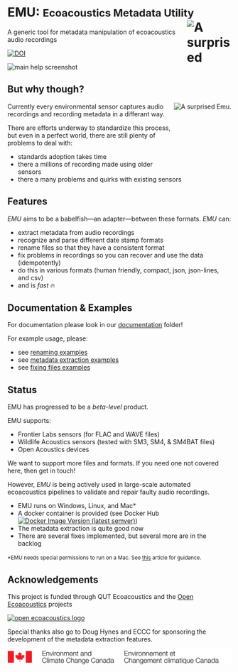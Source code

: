 # **EMU**: <small>**E**coacoustics **M**etadata **U**tility</small> <img align="right" width="100" height="100" alt="A surprised Emu." src="docs/media/emu-small.png"/>

A generic tool for metadata manipulation of ecoacoustics audio recordings

[![DOI](https://zenodo.org/badge/150051600.svg)](https://zenodo.org/badge/latestdoi/150051600)

![main help screenshot](docs/media/main_help.png)

## But why though?

 <img align="right"  height="163" alt="A surprised Emu." src="docs/media/but-why.gif"/>

Currently every environmental sensor captures audio recordings and recording metadata in a differant way.

There are efforts underway to standardize this process, but even in a perfect world, there are still plenty of problems to deal with:

-   standards adoption takes time
-   there a millions of recording made using older sensors
-   there a many problems and quirks with existing sensors

## Features

_EMU_ aims to be a babelfish—an adapter—between these formats. _EMU_ can:

-   extract metadata from audio recordings
-   recognize and parse different date stamp formats
-   rename files so that they have a consistent format
-   fix problems in recordings so you can recover and use the data (idempotently)
-   do this in various formats (human friendly, compact, json, json-lines, and csv)
-   and is _fast_ 🔥


## Documentation & Examples

For documentation please look in our [documentation](./docs/) folder!

For example usage, please:

- see [renaming examples](./docs/renaming.md#examples)
- see [metadata extraction examples](./docs/metadata.md#examples)
- see [fixing files examples](./docs/fixes.md#examples)

## Status

EMU has progressed to be a _beta-level_ product.

EMU supports:

- Frontier Labs sensors (for FLAC and WAVE files)
- Wildlife Acoustics sensors (tested with SM3, SM4, & SM4BAT files)
- Open Acoustics devices

We want to support more files and formats. If you need one not covered here, then get in touch!

However, _EMU_ is being actively used in large-scale automated ecoacoustics pipelines to validate and repair faulty audio recordings.

-   EMU runs on Windows, Linux, and Mac\*
-   A docker container is provided (see Docker Hub [![Docker Image Version (latest semver)](https://img.shields.io/docker/v/qutecoacoustics/emu)](https://hub.docker.com/repository/docker/qutecoacoustics/emu))
-   The metadata extraction is quite good now
-   There are several fixes implemented, but several more are in the backlog

<small>\*EMU needs special permissions to run on a Mac. See [this](https://openecoacoustics.org/resources/help-centre/software/unsigned/) article for guidance.</small>


## Acknowledgements

This project is funded through QUT Ecoacoustics and the [Open Ecoacoustics](https://openecoacoustics.org/) projects

[![open ecoacoustics logo](./docs/media/OpenEcoAcoustics_horizontal_rgb_white_bg.png)](https://openecoacoustics.org/)

Special thanks also go to Doug Hynes and ECCC for sponsoring the development of the metadata extraction features.

[![ECCC logo](./docs/media/ECCC.jpg)](https://www.canada.ca/en/environment-climate-change.html)
